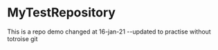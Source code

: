 # MyTestRepository
This is a repo demo
changed at 16-jan-21
--updated to practise without totroise git
